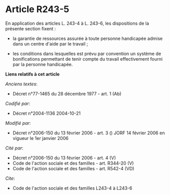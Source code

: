 # Article R243-5

En application des articles L. 243-4 à L. 243-6, les dispositions de la présente section fixent :

- la garantie de ressources assurée à toute personne handicapée admise dans un centre d'aide par le travail ;

- les conditions dans lesquelles est prévu par convention un système de bonifications permettant de tenir compte du travail
effectivement fourni par la personne handicapée.

**Liens relatifs à cet article**

_Anciens textes_:

  - Décret n°77-1465 du 28 décembre 1977 - art. 1 (Ab)

_Codifié par_:

  - Décret n°2004-1136 2004-10-21

_Modifié par_:

  - Décret n°2006-150 du 13 février 2006 - art. 3 () JORF 14 février 2006 en vigueur le 1er janvier 2006

_Cité par_:

  - Décret n°2006-150 du 13 février 2006 - art. 4 (V)
  - Code de l'action sociale et des familles - art. R344-20 (V)
  - Code de l'action sociale et des familles - art. R542-4 (VD)

_Cite_:

  - Code de l'action sociale et des familles L243-4 à L243-6
